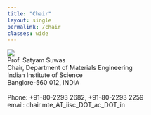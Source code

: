 ```yaml
---
title: "Chair"
layout: single
permalink: /chair
classes: wide
---
```


<img src="{{ site.baseurl }}/assets/images/faculty/satyam-chair.jpg" > <br>
Prof. Satyam Suwas <br> 
Chair, Department of Materials Engineering<br>
Indian Institute of Science<br>
Banglore-560 012, INDIA<br>
<br>
Phone: +91-80-2293 2682, +91-80-2293 2259<br>
email: chair.mte_AT_iisc_DOT_ac_DOT_in